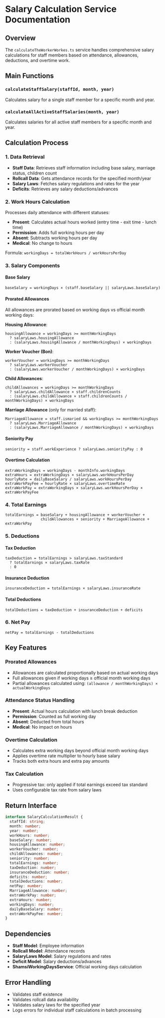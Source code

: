 # Salary Calculation Service Documentation

## Overview
The `calculateTheWorkerWorkes.ts` service handles comprehensive salary calculations for staff members based on attendance, allowances, deductions, and overtime work.

## Main Functions

### `calculateStaffSalary(staffId, month, year)`
Calculates salary for a single staff member for a specific month and year.

### `calculateAllActiveStaffSalaries(month, year)`
Calculates salaries for all active staff members for a specific month and year.

## Calculation Process

### 1. Data Retrieval
- **Staff Data**: Retrieves staff information including base salary, marriage status, children count
- **Rollcall Data**: Gets attendance records for the specified month/year
- **Salary Laws**: Fetches salary regulations and rates for the year
- **Deficits**: Retrieves any salary deductions/advances

### 2. Work Hours Calculation
Processes daily attendance with different statuses:
- **Present**: Calculates actual hours worked (entry time - exit time - lunch time)
- **Permission**: Adds full working hours per day
- **Absent**: Subtracts working hours per day
- **Medical**: No change to hours

Formula: `workingDays = totalWorkHours / workHoursPerDay`

### 3. Salary Components

#### Base Salary
```
baseSalary = workingDays × (staff.baseSalary || salaryLaws.baseSalary)
```

#### Prorated Allowances
All allowances are prorated based on working days vs official month working days:

**Housing Allowance**:
```
housingAllowance = workingDays >= monthWorkingDays 
  ? salaryLaws.housingAllowance 
  : (salaryLaws.housingAllowance / monthWorkingDays) × workingDays
```

**Worker Voucher (Bon)**:
```
workerVoucher = workingDays >= monthWorkingDays 
  ? salaryLaws.workerVoucher 
  : (salaryLaws.workerVoucher / monthWorkingDays) × workingDays
```

**Child Allowances**:
```
childAllowances = workingDays >= monthWorkingDays 
  ? salaryLaws.childAllowance × staff.childrenCounts
  : (salaryLaws.childAllowance × staff.childrenCounts / monthWorkingDays) × workingDays
```

**Marriage Allowance** (only for married staff):
```
MarriageAllowance = staff.ismaried && workingDays >= monthWorkingDays 
  ? salaryLaws.MarriageAllowance 
  : (salaryLaws.MarriageAllowance / monthWorkingDays) × workingDays
```

#### Seniority Pay
```
seniority = staff.workExperience ? salaryLaws.seniorityPay : 0
```

#### Overtime Calculation
```
extraWorkingDays = workingDays - monthInfo.workingDays
extraHours = extraWorkingDays × salaryLaws.workHoursPerDay
hourlyRate = dailyBaseSalary / salaryLaws.workHoursPerDay
extraWorkPayFee = hourlyRate × salaryLaws.overtimeRate
extraWorkPay = extraWorkingDays × salaryLaws.workHoursPerDay × extraWorkPayFee
```

### 4. Total Earnings
```
totalEarnings = baseSalary + housingAllowance + workerVoucher + 
                childAllowances + seniority + MarriageAllowance + extraWorkPay
```

### 5. Deductions

#### Tax Deduction
```
taxDeduction = totalEarnings > salaryLaws.taxStandard 
  ? totalEarnings × salaryLaws.taxRate 
  : 0
```

#### Insurance Deduction
```
insuranceDeduction = totalEarnings × salaryLaws.insuranceRate
```

#### Total Deductions
```
totalDeductions = taxDeduction + insuranceDeduction + deficits
```

### 6. Net Pay
```
netPay = totalEarnings - totalDeductions
```

## Key Features

### Prorated Allowances
- Allowances are calculated proportionally based on actual working days
- Full allowances given if working days ≥ official month working days
- Partial allowances calculated using: `(allowance / monthWorkingDays) × actualWorkingDays`

### Attendance Status Handling
- **Present**: Actual hours calculation with lunch break deduction
- **Permission**: Counted as full working day
- **Absent**: Deducted from total hours
- **Medical**: No impact on hours

### Overtime Calculation
- Calculates extra working days beyond official month working days
- Applies overtime rate multiplier to hourly base salary
- Tracks both extra hours and extra pay amounts

### Tax Calculation
- Progressive tax: only applied if total earnings exceed tax standard
- Uses configurable tax rate from salary laws

## Return Interface
```typescript
interface SalaryCalculationResult {
  staffId: string;
  month: number;
  year: number;
  workHours: number;
  baseSalary: number;
  housingAllowance: number;
  workerVoucher: number;
  childAllowances: number;
  seniority: number;
  totalEarnings: number;
  taxDeduction: number;
  insuranceDeduction: number;
  deficits: number;
  totalDeductions: number;
  netPay: number;
  MarriageAllowance: number;
  extraWorkPay: number;
  extraHours: number;
  workingDays: number;
  dailyBaseSalary: number;
  extraWorkPayFee: number;
}
```

## Dependencies
- **Staff Model**: Employee information
- **Rollcall Model**: Attendance records
- **SalaryLaws Model**: Salary regulations and rates
- **Deficit Model**: Salary deductions/advances
- **ShamsiWorkingDaysService**: Official working days calculation

## Error Handling
- Validates staff existence
- Validates rollcall data availability
- Validates salary laws for the specified year
- Logs errors for individual staff calculations in batch processing